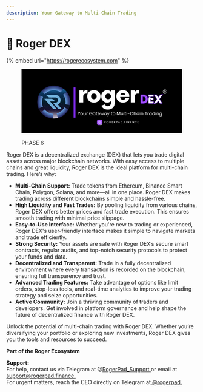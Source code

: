 ```yaml
---
description: Your Gateway to Multi-Chain Trading
---
```


# 🔵 Roger DEX

{% embed url="https://rogerecosystem.com" %}

<figure><img src="../../../.gitbook/assets/33.png" alt=""><figcaption><p>PHASE 6</p></figcaption></figure>

Roger DEX is a decentralized exchange (DEX) that lets you trade digital assets across major blockchain networks. With easy access to multiple chains and great liquidity, Roger DEX is the ideal platform for multi-chain trading. Here’s why:

* **Multi-Chain Support:** Trade tokens from Ethereum, Binance Smart Chain, Polygon, Solana, and more—all in one place. Roger DEX makes trading across different blockchains simple and hassle-free.
* **High Liquidity and Fast Trades:** By pooling liquidity from various chains, Roger DEX offers better prices and fast trade execution. This ensures smooth trading with minimal price slippage.
* **Easy-to-Use Interface:** Whether you're new to trading or experienced, Roger DEX's user-friendly interface makes it simple to navigate markets and trade efficiently.
* **Strong Security:** Your assets are safe with Roger DEX’s secure smart contracts, regular audits, and top-notch security protocols to protect your funds and data.
* **Decentralized and Transparent:** Trade in a fully decentralized environment where every transaction is recorded on the blockchain, ensuring full transparency and trust.
* **Advanced Trading Features:** Take advantage of options like limit orders, stop-loss tools, and real-time analytics to improve your trading strategy and seize opportunities.
* **Active Community:** Join a thriving community of traders and developers. Get involved in platform governance and help shape the future of decentralized finance with Roger DEX.

Unlock the potential of multi-chain trading with Roger DEX. Whether you’re diversifying your portfolio or exploring new investments, Roger DEX gives you the tools and resources to succeed.

**Part of the Roger Ecosystem**&#x20;

**Support:**\
For help, contact us via Telegram at @[RogerPad\_Support ](https://t.me/RogerPad\_Support)or email at [support@rogerpad.finance.](mailto:support@rogerpad.finance.)\
For urgent matters, reach the CEO directly on Telegram at[ @rogerpad.](https://t.me/rogerpad.)
